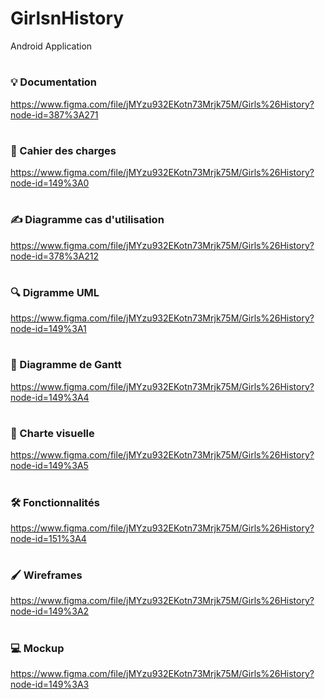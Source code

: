 # GirlsnHistory
 Android Application

#
### 💡 Documentation
https://www.figma.com/file/jMYzu932EKotn73Mrjk75M/Girls%26History?node-id=387%3A271

#
### 📔 Cahier des charges
https://www.figma.com/file/jMYzu932EKotn73Mrjk75M/Girls%26History?node-id=149%3A0

#
### ✍️ Diagramme cas d'utilisation
https://www.figma.com/file/jMYzu932EKotn73Mrjk75M/Girls%26History?node-id=378%3A212

#
### 🔍 Digramme UML
https://www.figma.com/file/jMYzu932EKotn73Mrjk75M/Girls%26History?node-id=149%3A1

#
### 📝 Diagramme de Gantt
https://www.figma.com/file/jMYzu932EKotn73Mrjk75M/Girls%26History?node-id=149%3A4

#
### 🎨 Charte visuelle
https://www.figma.com/file/jMYzu932EKotn73Mrjk75M/Girls%26History?node-id=149%3A5

#
### 🛠️ Fonctionnalités
https://www.figma.com/file/jMYzu932EKotn73Mrjk75M/Girls%26History?node-id=151%3A4

#
### 🖌️ Wireframes
https://www.figma.com/file/jMYzu932EKotn73Mrjk75M/Girls%26History?node-id=149%3A2

#
### 💻 Mockup
https://www.figma.com/file/jMYzu932EKotn73Mrjk75M/Girls%26History?node-id=149%3A3

